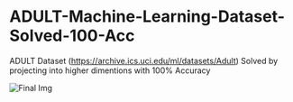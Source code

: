 # ADULT-Machine-Learning-Dataset-Solved-100-Acc
ADULT Dataset (https://archive.ics.uci.edu/ml/datasets/Adult) Solved by projecting into higher dimentions with 100% Accuracy

![Final Img](https://user-images.githubusercontent.com/46214838/60876921-6ebac100-a25a-11e9-9cb7-8fba699e70ef.png)
